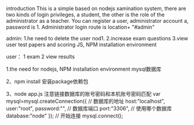introduction
This is a simple based on nodejs xamination system, there are two kinds of login privileges, a student,
the other is the role of the administrator as a teacher. You can register a user, administrator account a, password is 1. 
Administrator login route is location+ "#admin"


admin:
1.he need to delete the user nod1.
2.increase exam questions
3.view user test papers and scoring JS, NPM installation environment



user：
1 exam
2 view results


1.the need for nodejs, NPM installation environment
mysql数据库


2、npm install
安装package依赖包


3、node app.js
注意链接数据库的账号密码和本机账号密码匹配
var mysql=mysql.createConnection({
        // 数据库的地址
        host:"localhost",
        user:"root",
        password:"",
        // 数据库端口
        port:"3306",
        // 使用哪个数据库
        database:"node"
    });
    // 开始连接
    mysql.connect();
